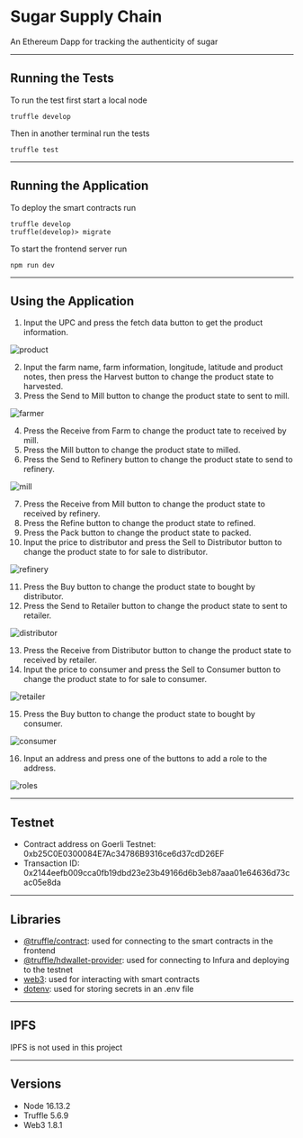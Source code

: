 # **Sugar Supply Chain**
An Ethereum Dapp for tracking the authenticity of sugar

***

## **Running the Tests**
To run the test first start a local node

    truffle develop

Then in another terminal run the tests

    truffle test     

***

## **Running the Application**
To deploy the smart contracts run

    truffle develop
    truffle(develop)> migrate

To start the frontend server run

    npm run dev

***

## **Using the Application**
1. Input the UPC and press the fetch data button to get the product information.

![product](images/1.PNG)

2. Input the farm name, farm information, longitude, latitude and product notes, then press the Harvest button to change the product state to harvested.
3. Press the Send to Mill button to change the product state to sent to mill.

![farmer](images/2.PNG)

4. Press the Receive from Farm to change the product tate to received by mill.
5. Press the Mill button to change the product state to milled.
6. Press the Send to Refinery button to change the product state to send to refinery.

![mill](images/3.PNG)

7. Press the Receive from Mill button to change the product state to received by refinery.
8. Press the Refine button to change the product state to refined.
9. Press the Pack button to change the product state to packed.
10. Input the price to distributor and press the Sell to Distributor button to change the product state to for sale to distributor.

![refinery](images/4.PNG)

11. Press the Buy button to change the product state to bought by distributor. 
12. Press the Send to Retailer button to change the product state to sent to retailer.

![distributor](images/5.PNG)

13. Press the Receive from Distributor button to change the product state to received by retailer.
14. Input the price to consumer and press the Sell to Consumer button to change the product state to for sale to consumer.

![retailer](images/6.PNG)

15. Press the Buy button to change the product state to bought by consumer.

![consumer](images/7.PNG)

16. Input an address and press one of the buttons to add a role to the address.

![roles](images/8.PNG)

***

## **Testnet**
* Contract address on Goerli Testnet: 0xb25C0E0300084E7Ac34786B9316ce6d37cdD26EF
* Transaction ID: 0x2144eefb009cca0fb19dbd23e23b49166d6b3eb87aaa01e64636d73cac05e8da

***

## **Libraries**
* [@truffle/contract](https://www.npmjs.com/package/@truffle/contract): used for connecting to the smart contracts in the frontend
* [@truffle/hdwallet-provider](https://www.npmjs.com/package/@truffle/hdwallet-provider): used for connecting to Infura and deploying to the testnet
* [web3](https://www.npmjs.com/package/web3): used for interacting with smart contracts
* [dotenv](https://www.npmjs.com/package/dotenv): used for storing secrets in an .env file

***

## **IPFS**
IPFS is not used in this project

***

## **Versions**
* Node 16.13.2
* Truffle 5.6.9
* Web3 1.8.1